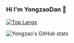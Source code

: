 ### Hi I'm YongzaoDan 👋

[![Top Langs](https://github-readme-stats.vercel.app/api/top-langs/?username=crzbulabula&layout=compact)](https://github.com/anuraghazra/github-readme-stats)

![Yongzao's GitHub stats](https://github-readme-stats.vercel.app/api?username=crzbulabula&show_icons=true&count_private=true)
